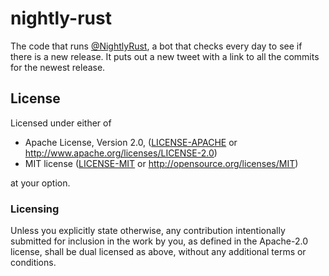 # nightly-rust
The code that runs [@NightlyRust](https://twitter.com/NightlyRust), a bot that
checks every day to see if there is a new release. It puts out a new tweet with
a link to all the commits for the newest release.

## License

Licensed under either of

 * Apache License, Version 2.0, ([LICENSE-APACHE](LICENSE-APACHE) or http://www.apache.org/licenses/LICENSE-2.0)
 * MIT license ([LICENSE-MIT](LICENSE-MIT) or http://opensource.org/licenses/MIT)

at your option.

### Licensing

Unless you explicitly state otherwise, any contribution intentionally submitted
for inclusion in the work by you, as defined in the Apache-2.0 license, shall be
dual licensed as above, without any additional terms or conditions.
